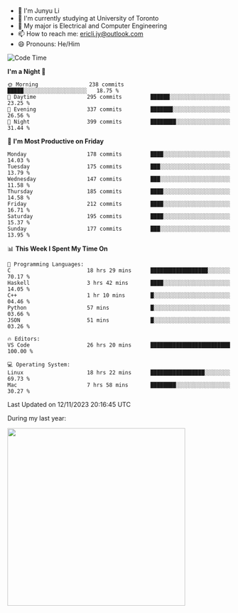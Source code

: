 ### 
- 👨 I'm Junyu Li
- 📖 I'm currently studying at University of Toronto
- 🌱 My major is Electrical and Computer Engineering
- 📫 How to reach me: ericli.jy@outlook.com
- 😄 Pronouns: He/Him

<!--
<p align="left">  
  <img height="180em" src="https://github-readme-stats-git-master-ericjyli.vercel.app/api?username=ericjyli&theme=tokyonight&show_icons=true&count_private=true&include_orgs=true" />
  <img height="180em" src="https://github-readme-stats-git-master-ericjyli.vercel.app/api/top-langs/?username=ericjyli&theme=tokyonight&count_private=true&include_orgs=true&include_orgs=true&layout=compact" />
</p>
-->

<!--START_SECTION:waka-->
![Code Time](http://img.shields.io/badge/Code%20Time-326%20hrs%208%20mins-blue)

**I'm a Night 🦉** 

```text
🌞 Morning                238 commits         █████░░░░░░░░░░░░░░░░░░░░   18.75 % 
🌆 Daytime                295 commits         ██████░░░░░░░░░░░░░░░░░░░   23.25 % 
🌃 Evening                337 commits         ███████░░░░░░░░░░░░░░░░░░   26.56 % 
🌙 Night                  399 commits         ████████░░░░░░░░░░░░░░░░░   31.44 % 
```
📅 **I'm Most Productive on Friday** 

```text
Monday                   178 commits         ████░░░░░░░░░░░░░░░░░░░░░   14.03 % 
Tuesday                  175 commits         ███░░░░░░░░░░░░░░░░░░░░░░   13.79 % 
Wednesday                147 commits         ███░░░░░░░░░░░░░░░░░░░░░░   11.58 % 
Thursday                 185 commits         ████░░░░░░░░░░░░░░░░░░░░░   14.58 % 
Friday                   212 commits         ████░░░░░░░░░░░░░░░░░░░░░   16.71 % 
Saturday                 195 commits         ████░░░░░░░░░░░░░░░░░░░░░   15.37 % 
Sunday                   177 commits         ███░░░░░░░░░░░░░░░░░░░░░░   13.95 % 
```


📊 **This Week I Spent My Time On** 

```text
💬 Programming Languages: 
C                        18 hrs 29 mins      ██████████████████░░░░░░░   70.17 % 
Haskell                  3 hrs 42 mins       ████░░░░░░░░░░░░░░░░░░░░░   14.05 % 
C++                      1 hr 10 mins        █░░░░░░░░░░░░░░░░░░░░░░░░   04.46 % 
Python                   57 mins             █░░░░░░░░░░░░░░░░░░░░░░░░   03.66 % 
JSON                     51 mins             █░░░░░░░░░░░░░░░░░░░░░░░░   03.26 % 

🔥 Editors: 
VS Code                  26 hrs 20 mins      █████████████████████████   100.00 % 

💻 Operating System: 
Linux                    18 hrs 22 mins      █████████████████░░░░░░░░   69.73 % 
Mac                      7 hrs 58 mins       ████████░░░░░░░░░░░░░░░░░   30.27 % 
```


 Last Updated on 12/11/2023 20:16:45 UTC
<!--END_SECTION:waka-->

<p> During my last year: </p>
<img height="400em" src="https://github-readme-stats-git-master-ericjyli.vercel.app/api/wakatime?username=ericjyli&layout=compact&theme=tokyonight" />

<!--
Here are some ideas to get you started:

- 🔭 I’m currently working on ...
- 🌱 I’m currently learning ...
- 👯 I’m looking to collaborate on ...
- 🤔 I’m looking for help with ...
- 💬 Ask me about ...
- 📫 How to reach me: ...
- 😄 Pronouns: ...
- ⚡ Fun fact: ...
-->
